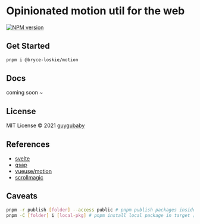 # Opinionated motion util for the web

[![NPM version](https://img.shields.io/npm/v/@bryce-loskie/motion?color=a1b858&label=)](https://www.npmjs.com/package/@bryce-loskie/motion)

## Get Started

```bash
pnpm i @bryce-loskie/motion
```

## Docs

coming soon ~

## License

MIT License © 2021 [guygubaby](https://github.com/guygubaby)

## References

- [svelte](https://svelte.dev/)
- [gsap](https://www.npmjs.com/package/gsap)
- [vueuse/motion](https://github.com/vueuse/motion)
- [scrollmagic](https://www.npmjs.com/package/scrollmagic)

## Caveats

```bash
pnpm -r publish [folder] --access public # pnpm publish packages inside [folder]
pnpm -C [folder] i [local-pkg] # pnpm install local package in target [folder] explicit
```
